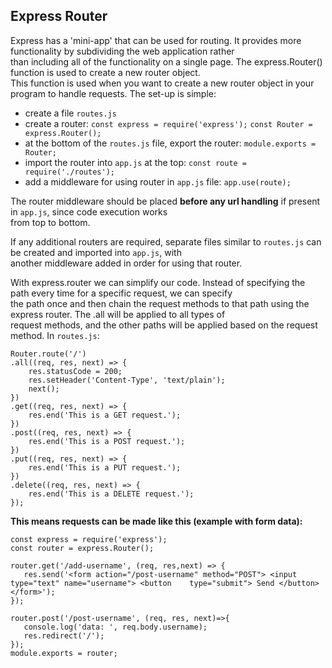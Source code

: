 ## Express Router

Express has a 'mini-app' that can be used for routing. It provides more functionality by subdividing the web application rather  
than including all of the functionality on a single page. The express.Router() function is used to create a new router object.  
This function is used when you want to create a new router object in your program to handle requests. The set-up is simple:  
* create a file `routes.js`
* create a router: `const express = require('express');` `const Router = express.Router();`
* at the bottom of the `routes.js` file, export the router: `module.exports = Router;`
* import the router into `app.js` at the top: `const route = require('./routes');`
* add a middleware for using router in `app.js` file: `app.use(route);`

The router middleware should be placed **before any url handling** if present in `app.js`, since code execution works  
from top to bottom.

If any additional routers are required, separate files similar to `routes.js` can be created and imported into `app.js`, with  
another middleware added in order for using that router.

With express.router we can simplify our code. Instead of specifying the path every time for a specific request, we can specify  
the path once and then chain the request methods to that path using the express router. The .all will be applied to all types of  
request methods, and the other paths will be applied based on the request method. In `routes.js`:  
```
Router.route('/') 
.all((req, res, next) => {  
    res.statusCode = 200; 
    res.setHeader('Content-Type', 'text/plain'); 
    next(); 
}) 
.get((req, res, next) => { 
    res.end('This is a GET request.'); 
}) 
.post((req, res, next) => { 
    res.end('This is a POST request.'); 
}) 
.put((req, res, next) => { 
    res.end('This is a PUT request.'); 
}) 
.delete((req, res, next) => { 
    res.end('This is a DELETE request.'); 
}); 
```

**This means requests can be made like this (example with form data):**  
```
const express = require('express');
const router = express.Router();

router.get('/add-username', (req, res,next) => {
   res.send('<form action="/post-username" method="POST"> <input type="text" name="username"> <button    type="submit"> Send </button> </form>');
});

router.post('/post-username', (req, res, next)=>{
   console.log('data: ', req.body.username);
   res.redirect('/');
});
module.exports = router;
```
